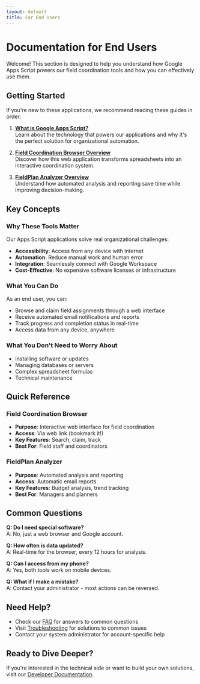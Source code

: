 ```yaml
---
layout: default
title: For End Users
---
```


# Documentation for End Users

Welcome! This section is designed to help you understand how Google Apps Script powers our field coordination tools and how you can effectively use them.

## Getting Started

If you're new to these applications, we recommend reading these guides in order:

1. **[What is Google Apps Script?](./what-is-apps-script)**  
   Learn about the technology that powers our applications and why it's the perfect solution for organizational automation.

2. **[Field Coordination Browser Overview](./field-coordination-browser-overview)**  
   Discover how this web application transforms spreadsheets into an interactive coordination system.

3. **[FieldPlan Analyzer Overview](./fieldplan-analyzer-overview)**  
   Understand how automated analysis and reporting save time while improving decision-making.

## Key Concepts

### Why These Tools Matter

Our Apps Script applications solve real organizational challenges:

- **Accessibility**: Access from any device with internet
- **Automation**: Reduce manual work and human error
- **Integration**: Seamlessly connect with Google Workspace
- **Cost-Effective**: No expensive software licenses or infrastructure

### What You Can Do

As an end user, you can:

- Browse and claim field assignments through a web interface
- Receive automated email notifications and reports
- Track progress and completion status in real-time
- Access data from any device, anywhere

### What You Don't Need to Worry About

- Installing software or updates
- Managing databases or servers
- Complex spreadsheet formulas
- Technical maintenance

## Quick Reference

### Field Coordination Browser
- **Purpose**: Interactive web interface for field coordination
- **Access**: Via web link (bookmark it!)
- **Key Features**: Search, claim, track
- **Best For**: Field staff and coordinators

### FieldPlan Analyzer
- **Purpose**: Automated analysis and reporting
- **Access**: Automatic email reports
- **Key Features**: Budget analysis, trend tracking
- **Best For**: Managers and planners

## Common Questions

**Q: Do I need special software?**  
A: No, just a web browser and Google account.

**Q: How often is data updated?**  
A: Real-time for the browser, every 12 hours for analysis.

**Q: Can I access from my phone?**  
A: Yes, both tools work on mobile devices.

**Q: What if I make a mistake?**  
A: Contact your administrator - most actions can be reversed.

## Need Help?

- Check our [FAQ](../faq) for answers to common questions
- Visit [Troubleshooting](../troubleshooting) for solutions to common issues
- Contact your system administrator for account-specific help

## Ready to Dive Deeper?

If you're interested in the technical side or want to build your own solutions, visit our [Developer Documentation](../developers/).
